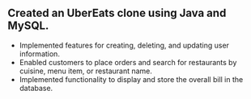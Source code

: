 ## Created an UberEats clone using Java and MySQL.
- Implemented features for creating, deleting, and updating user information.
- Enabled customers to place orders and search for restaurants by cuisine, menu item, or restaurant name.
- Implemented functionality to display and store the overall bill in the database.
